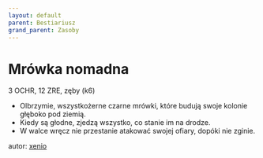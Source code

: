 ```yaml
---
layout: default
parent: Bestiariusz
grand_parent: Zasoby
---
```

# Mrówka nomadna

3 OCHR, 12 ZRE, zęby (k6)  

- Olbrzymie, wszystkożerne czarne mrówki, które budują swoje kolonie głęboko pod ziemią.  
- Kiedy są głodne, zjedzą wszystko, co stanie im na drodze.  
- W walce wręcz nie przestanie atakować swojej ofiary, dopóki nie zginie.  

autor: [xenio](https://xenioinabottle.blogspot.com)
